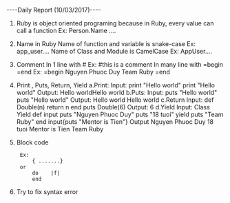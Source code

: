 ----Daily Report (10/03/2017)----

1. Ruby is object oriented programing because in Ruby, every value can call a function
		Ex: Person.Name ....
2. Name in Ruby
	Name of function and variable is snake-case
		Ex: app_user....
	Name of Class and Module is CamelCase
		Ex: AppUser....
3. Comment
	In 1 line with #
		Ex: #this is a comment
	In many line with =begin =end
		Ex: =begin
  				Nguyen Phuoc Duy
  				Team Ruby
			=end
4. Print , Puts, Return, Yield
	a.Print:
		Input:  print "Hello world"
				print "Hello world"
		Output: Hello worldHello world
	b.Puts:
		Input:  puts "Hello world"
				puts "Hello world"
		Output: Hello world
				Hello world
	c.Return 
		Input:  def Double(n)
					return n
			    end
			    puts Double(6)
		Output: 6
	d.Yield
		Input: 
				Class Yield
					def input
						puts "Nguyen Phuoc Duy"
						puts "18 tuoi"
						yield
						puts "Team Ruby"
			    	end
			    	input{puts "Mentor is Tien"}
		Output 
				Nguyen Phuoc Duy
				18 tuoi
				Mentor is Tien
				Team Ruby
5. Block code 

		Ex:
			{ .......} 
		or  
			do    |f|
			end
6. Try to fix syntax error 